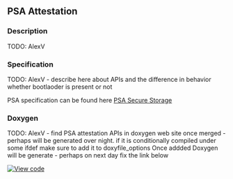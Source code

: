 ## PSA Attestation

### Description

TODO: AlexV


### Specification
TODO: AlexV - describe here about APIs and the difference in behavior whether bootlaoder is present or not

PSA specification can be found here [PSA Secure Storage](https://pages.arm.com/PSA-APIs)

### Doxygen

TODO: AlexV - find PSA attestation APIs in doxygen web site once merged - perhaps will be generated over night.
        if it is conditionally compiled under some ifdef make sure to add it to doxyfile_options
      Once addded Doxygen will be generate - perhaps on next day fix the link below

[![View code](https://www.mbed.com/embed/?type=library)](../mbed-os-api-doxy/psa__prot__internal__storage_8h.html)